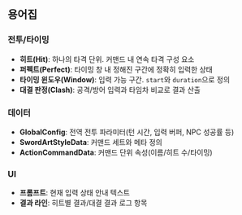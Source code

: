## 용어집

### 전투/타이밍
- **히트(Hit)**: 하나의 타격 단위. 커맨드 내 연속 타격 구성 요소
- **퍼펙트(Perfect)**: 타이밍 창 내 정해진 구간에 정확히 입력한 상태
- **타이밍 윈도우(Window)**: 입력 가능 구간. `start`와 `duration`으로 정의
- **대결 판정(Clash)**: 공격/방어 입력과 타임차 비교로 결과 산출

### 데이터
- **GlobalConfig**: 전역 전투 파라미터(턴 시간, 입력 버퍼, NPC 성공률 등)
- **SwordArtStyleData**: 커맨드 세트와 메타 정의
- **ActionCommandData**: 커맨드 단위 속성(이름/히트 수/타이밍)

### UI
- **프롬프트**: 현재 입력 상태 안내 텍스트
- **결과 라인**: 히트별 결과/대결 결과 로그 항목


